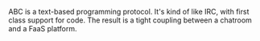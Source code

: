 ABC is a text-based programming protocol. It's kind of like IRC, with
first class support for code. The result is a tight coupling between a
chatroom and a FaaS platform.